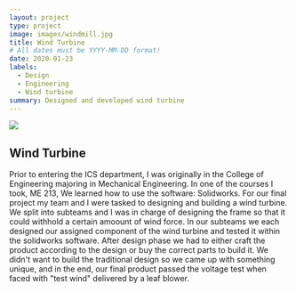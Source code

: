 ```yaml
---
layout: project
type: project
image: images/windmill.jpg
title: Wind Turbine
# All dates must be YYYY-MM-DD format!
date: 2020-01-23
labels:
  - Design
  - Engineering
  - Wind turbine
summary: Designed and developed wind turbine
---
```


<img class="ui image" src="https://github.com/wongk711/wongk711.github.io/tree/master/images/windmill.jpg">

## Wind Turbine

Prior to entering the ICS department, I was originally in the College of Engineering majoring in Mechanical Engineering. In one of the courses I took, ME 213, We learned how to use the software: Solidworks. For our final project my team and I were tasked to designing and building a wind turbine. We split into subteams and I was in charge of designing the frame so that it could withhold a certain amoount of wind force. In our subteams we each designed our assigned component of the wind turbine and tested it within the solidworks software. After design phase we had to either craft the product according to the design or buy the correct parts to build it. We didn't want to build the traditional design so we came up with something unique, and in the end, our final product passed the voltage test when faced with "test wind" delivered by a leaf blower.
